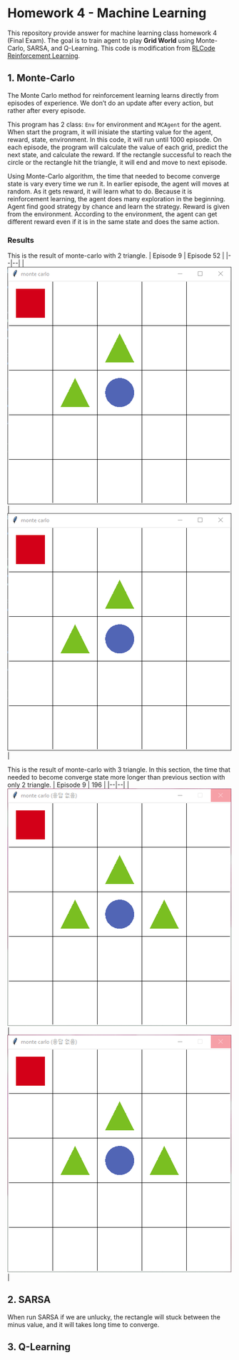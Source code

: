 # Homework 4 - Machine Learning
This repository provide answer for machine learning class homework 4 (Final Exam). The goal is to train agent to play **Grid World** using Monte-Carlo, SARSA, and Q-Learning. This code is modification from [RLCode Reinforcement Learning](https://github.com/rlcode/reinforcement-learning).

## 1. Monte-Carlo
The Monte Carlo method for reinforcement learning learns directly from episodes of experience.
We don’t do an update after every action, but rather after every episode.

This program has 2 class: `Env` for environment and `MCAgent` for the agent.
When start the program, it will inisiate the starting value for the agent, reward, state, environment. In this code, it will run until 1000 episode. On each episode, the program will calculate the value of each grid, predict the next state, and calculate the reward. If the rectangle successful to reach the circle or the rectangle hit the triangle, it will end and move to next episode.

Using Monte-Carlo algorithm, the time that needed to become converge state is vary every time we run it. In earlier episode, the agent will moves at random. As it gets reward, it will learn what to do. Because it is reinforcement learning, the agent does many exploration in the beginning. Agent find good strategy by chance and learn the strategy. Reward is given from the environment. According to the environment, the agent can get different reward even if it is in the same state and does the same action.

### Results
This is the result of monte-carlo with 2 triangle.
| Episode 9 | Episode 52 |
|--|--|
| ![enter image description here](https://github.com/liz7124/Machine-learning-homework-4/blob/master/3-monte-carlo/screenshots/1a-ep9.gif) | ![enter image description here](https://github.com/liz7124/Machine-learning-homework-4/blob/master/3-monte-carlo/screenshots/1a-ep52.gif) |

This is the result of monte-carlo with 3 triangle. In this section, the time that needed to become converge state more longer than previous section with only 2 triangle. 
| Episode 9 | 196 |
|--|--|
| ![enter image description here](https://github.com/liz7124/Machine-learning-homework-4/blob/master/3-monte-carlo/screenshots/1b-ep9.gif) | ![enter image description here](https://github.com/liz7124/Machine-learning-homework-4/blob/master/3-monte-carlo/screenshots/1b-ep196.gif) |


## 2. SARSA
When run SARSA if we are unlucky, the rectangle will stuck between the minus value, and it will takes long time to converge.


## 3. Q-Learning
